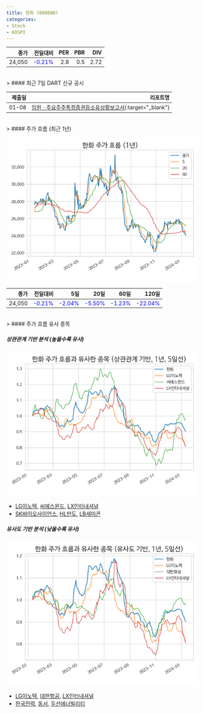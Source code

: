 ```yaml
---
title: 한화 (000880)
categories:
- Stock
- KOSPI
---
```


|종가|전일대비|PER|PBR|DIV|
|---:|-------:|--:|--:|--:|
|24,050|<span style="color: blue">-0.21%</span>|2.8|0.5|2.72|

<!-- more -->

<br>
> #### 최근 7일 DART 신규 공시

<br>

|제출일|리포트명|
|-----:|-------:|
|01-08|[임원ㆍ주요주주특정증권등소유상황보고서](https://dart.fss.or.kr/dsaf001/main.do?rcpNo=20240108000271){:target="_blank"}|

<br>
> #### 주가 흐름 (최근 1년)

![000880](/assets/images/stock/000880.png)

|종가|전일대비|5일|20일|60일|120일|
|---:|-------:|--:|---:|---:|----:|
|24,050|<span style="color: blue">-0.21%</span>|<span style="color: blue">-2.04%</span>|<span style="color: blue">-5.50%</span>|<span style="color: blue">-1.23%</span>|<span style="color: blue">-22.04%</span>|

<br>
> #### 주가 흐름 유사 종목

##### 상관관계 기반 분석 (높을수록 유사)
![000880](/assets/images/stock/000880_corr.png)
- [LG이노텍](/011070/), [씨에스윈드](/112610/), [LX인터내셔널](/001120/)
- [SK바이오사이언스](/302440/), [HL만도](/204320/), [LB세미콘](/061970/)

##### 유사도 기반 분석 (낮을수록 유사)
![000880](/assets/images/stock/000880_sim.png)
- [LG이노텍](/011070/), [대한항공](/003490/), [LX인터내셔널](/001120/)
- [한국전력](/015760/), [동서](/026960/), [두산에너빌리티](/034020/)